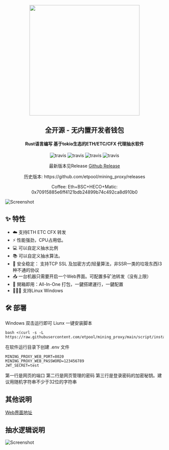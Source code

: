 <h1 align="center">
  <br>
  <img src="https://raw.githubusercontent.com/etpool/mining_proxy/9ec34e9d780866ab8792df09a9d6ec0b0f01b013/images/logo.png" width="350"/>
</h1>

<h2 align="center">全开源 - 无内置开发者钱包</h2>
<h4 align="center">Rust语言编写 基于tokio生态的ETH/ETC/CFX 代理抽水软件</h4>

<p align="center">
  <a>
    <img src="https://img.shields.io/badge/Release-v0.2.2-orgin.svg" alt="travis">
  </a>
  <a>
    <img src="https://img.shields.io/badge/Last_Update-2022_02_08-orgin.svg" alt="travis">
  </a>
  <a>
    <img src="https://img.shields.io/badge/Language-Rust-green.svg" alt="travis">
  </a>
  <a>
    <img src="https://img.shields.io/badge/License-Apache-green.svg" alt="travis">
  </a>
</p>
<p align="center">最新版本见Release <a href="https://github.com/etpool/mining_proxy/releases">Github Release</a></p>
<p align="center">历史版本: https://github.com/etpool/mining_proxy/releases</p>
<p align="center">
Coffee: Eth+BSC+HECO+Matic: 0x70915885e6ff4121bdb24899b74c492ca8d910b0
</p>

![Screenshot](https://raw.githubusercontent.com/etpool/mining_proxy/main/images/web1.jpg)

## :sparkles: 特性

- :cloud: 支持ETH ETC CFX 转发
- :zap: 性能强劲，CPU占用低。
- 💻 可以自定义抽水比例
- 📚 可以自定义抽水算法。
- 💾 安全稳定： 支持TCP SSL 及加密方式(轻量算法，非SSR一类的垃圾东西)3种不通的协议
- :outbox_tray: 一台机器只需要开启一个Web界面。可配置多矿池转发（没有上限）
- :rocket: 開箱即用：All-In-One 打包，一鍵搭建運行，一鍵配置
- :family_woman_girl_boy: 支持Linux Windows

## :hammer_and_wrench: 部署


Windows 双击运行即可
Liunx 一键安装脚本
```shell
bash <(curl -s -L https://raw.githubusercontent.com/etpool/mining_proxy/main/script/install.sh)
```

在软件运行目录下创建 .env 文件
```env
MINING_PROXY_WEB_PORT=8020
MINING_PROXY_WEB_PASSWORD=123456789
JWT_SECRET=test
```
第一行是网页的端口
第二行是网页管理的密码
第三行是登录密码的加密秘钥。建议用随机字符串不少于32位的字符串


## 其他说明
<a href="https://github.com/etpool/mining_proxy_web">Web界面地址</a><br>

## 抽水逻辑说明

![Screenshot](https://raw.githubusercontent.com/etpool/mining_proxy/main/images/fee.jpg)
